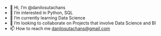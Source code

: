 - 👋 Hi, I’m @danilosutachans
- 👀 I’m interested in Python, SQL
- 🌱 I’m currently learning Data Science
- 💞️ I’m looking to collaborate on Projects that involve Data Science and BI
- 📫 How to reach me danilosutachans@gmail.com

<!---
danilosutachans/danilosutachans is a ✨ special ✨ repository because its `README.md` (this file) appears on your GitHub profile.
You can click the Preview link to take a look at your changes.
--->
